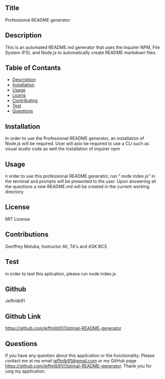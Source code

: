 ## Title
Professional README generator
## Description
This is an automated README.md generator that uses the Inquirer NPM, File System (FS), and Node.js to automatically create README markdown files.
## Table of Contants
* [Description](#Description)
* [Installation](#Installation)
* [Usage](#Usage)
* [Licens](#License)
* [Contributing](#Contribution)
* [Test](#Test)
* [Questions](#Questions)
## Installation
In order to use the Professional README generator, an installation of Node.js will be required. User will aslo be required to use a CLI such as visual studio code as well the installation of inquirer npm
## Usage
n order to use this professional README generator, run " node index.js" in the terminal and prompts will be presented to the user. Upon answering all the questions a new README.md will be created in the current working directory.
## License
MIT License
## Contributions
Geoffrey Moluba, Instructor Ali, TA's and ASK BCS
## Test
in order to test this aplication, please run node index.js
## Github
Jeffmlb91  
    
## Github Link
https://github.com/jeffmlb91/Optimal-README-generator
## Questions
 If you have any question about this application or the functionality.
 Please contact me at my email jeffmlb91@gmail.com or my GitHub page https://github.com/jeffmlb91/Optimal-README-generator.
 Thank you for usig my application.
